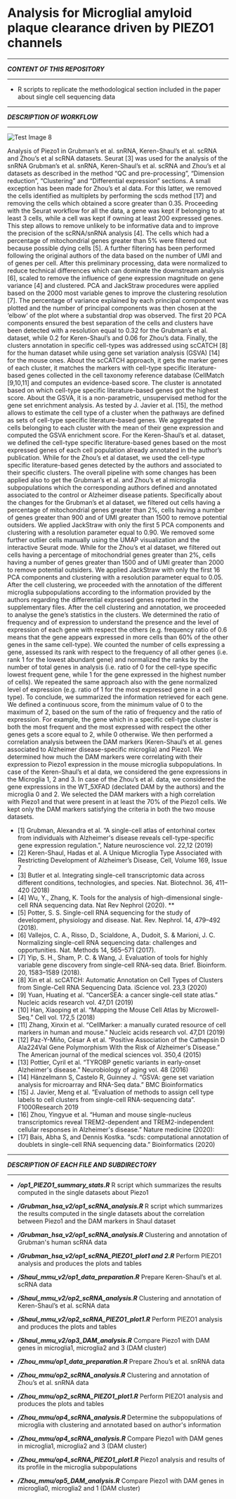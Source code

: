 # Analysis for Microglial amyloid plaque clearance driven by PIEZO1 channels

********************************
***CONTENT OF THIS REPOSITORY***
********************************
- R scripts to replicate the methodological section included in the paper about single cell sequencing data

********************************
***DESCRIPTION OF WORKFLOW***
********************************

![Test Image 8](https://raw.githubusercontent.com/LucaGiudice/Microglia-AD-PIEZO1/main/images_github/Immagine1.png)

Analysis of Piezo1 in Grubman’s et al. snRNA, Keren-Shaul’s et al. scRNA and Zhou’s et al scRNA datasets.
Seurat [3] was used for the analysis of the snRNA Grubman’s et al. snRNA, Keren-Shaul’s et al. scRNA and Zhou’s et al datasets as described in the method “QC and pre-processing”, “Dimension reduction”, “Clustering” and “Differential expression” sections. A small exception has been made for Zhou’s et al data. For this latter, we removed the cells identified as multiplets by performing the scds method [17] and removing the cells which obtained a score greater than 0.35. Proceeding with the Seurat workflow for all the data, a gene was kept if belonging to at least 3 cells, while a cell was kept if owning at least 200 expressed genes. This step allows to remove unlikely to be informative data and to improve the precision of the scRNA/snRNA analysis [4]. The cells which had a percentage of mitochondrial genes greater than 5% were filtered out because possible dying cells [5]. A further filtering has been performed following the original authors of the data based on the number of UMI and of genes per cell. After this preliminary processing, data were normalized to reduce technical differences which can dominate the downstream analysis [6], scaled  to remove the influence of gene expression magnitude on gene variance [4] and clustered. PCA and JackStraw procedures were applied based on the 2000 most variable genes to improve the clustering resolution [7]. The percentage of variance explained by each principal component was plotted and the number of principal components was then chosen at the ‘elbow’ of the plot where a substantial drop was observed. The first 20 PCA components ensured the best separation of the cells and clusters have been detected with a resolution equal to 0.32 for the Grubman’s et al. dataset, while 0.2 for Keren-Shaul’s and 0.06 for Zhou’s data. Finally, the clusters annotation in specific cell-types was addressed using scCATCH [8] for the human dataset while using gene set variation analysis (GSVA) [14] for the mouse ones. About the scCATCH approach, it gets the marker genes of each cluster, it matches the markers with cell-type specific literature-based genes collected in the cell taxonomy reference database (CellMatch [9,10,11] and computes an evidence-based score. The cluster is annotated based on which cell-type specific literature-based genes got the highest score. 
About the GSVA, it is a non-parametric, unsupervised method for the gene set enrichment analysis. As tested by J. Javier et al. [15], the method allows to estimate the cell type of a cluster when the pathways are defined as sets of cell-type specific literature-based genes. We aggregated the cells belonging to each cluster with the mean of their gene expression and computed the GSVA enrichment score. For the Keren-Shaul’s et al. dataset, we defined the cell-type specific literature-based genes based on the most expressed genes of each cell population already annotated in the author’s publication. While for the Zhou’s et al dataset, we used the cell-type specific literature-based genes detected by the authors and associated to their specific clusters. 
The overall pipeline with some changes has been applied also to get the Grubman’s et al. and Zhou’s et al microglia subpopulations which the corresponding authors defined and annotated associated to the control or Alzheimer disease patients. Specifically about the changes for the Grubman’s et al dataset, we filtered out cells having a percentage of mitochondrial genes greater than 2%, cells having a number of genes greater than 900 and of UMI greater than 1500 to remove potential outsiders. We applied JackStraw with only the first 5 PCA components and clustering with a resolution parameter equal to 0.90. We removed some further outlier cells manually using the UMAP visualization and the interactive Seurat mode. While for the Zhou’s et al dataset, we filtered out cells having a percentage of mitochondrial genes greater than 2%, cells having a number of genes greater than 1500 and of UMI greater than 2000 to remove potential outsiders. We applied JackStraw with only the first 16 PCA components and clustering with a resolution parameter equal to 0.05. After the cell clustering, we proceeded with the annotation of the different microglia subpopulations according to the information provided by the authors regarding the differential expressed genes reported in the supplementary files.
After the cell clustering and annotation, we proceeded to analyse the gene’s statistics in the clusters. We determined the ratio of frequency and of expression to understand the presence and the level of expression of each gene with respect the others (e.g. frequency ratio of 0.6 means that the gene appears expressed in more cells than 60% of the other genes in the same cell-type). We counted the number of cells expressing a gene,  assessed its rank with respect to the frequency of all other genes (i.e. rank 1 for the lowest abundant gene) and normalized the ranks by the number of total genes in analysis (i.e. ratio of 0 for the cell-type specific lowest frequent gene, while 1 for the gene expressed in the highest number of cells). We repeated the same approach also with the gene normalized level of expression (e.g. ratio of 1 for the most expressed gene in a cell type). To conclude, we summarized the information retrieved for each gene. We defined a continuous score, from the minimum value of 0 to the maximum of 2, based on the sum of the ratio of frequency and the ratio of expression. For example, the gene which in a specific cell-type cluster is both the most frequent and the most expressed with respect the other genes gets a score equal to 2, while 0 otherwise. We then performed a correlation analysis between the DAM markers (Keren-Shaul’s et al. genes associated to Alzheimer disease-specific microglia) and Piezo1. We determined how much the DAM markers were correlating with their expression to Piezo1 expression in the mouse microglia subpopulations. In case of the Keren-Shaul’s et al data, we considered the gene expressions in the Microglia 1, 2 and 3. In case of the Zhou’s et al. data, we considered the gene expressions in the WT_5XFAD (declated DAM by the authors) and the microglia 0 and 2.  We selected the DAM markers with a high correlation with Piezo1 and that were present in at least the 70% of the Piezo1 cells. We kept only the DAM markers satisfying the criteria in both the two mouse datasets.

- [1] Grubman, Alexandra et al. “A single-cell atlas of entorhinal cortex from individuals with Alzheimer's disease reveals cell-type-specific gene expression regulation.”, Nature neuroscience vol. 22,12 (2019)
- [2] Keren-Shaul, Hadas et al. A Unique Microglia Type Associated with Restricting Development of Alzheimer’s Disease, Cell, Volume 169, Issue 7
- [3] Butler et al. Integrating single-cell transcriptomic data across different conditions, technologies, and species. Nat. Biotechnol. 36, 411–420 (2018)
- [4] Wu, Y., Zhang, K. Tools for the analysis of high-dimensional single-cell RNA sequencing data. Nat Rev Nephrol (2020). **
- [5] Potter, S. S. Single-cell RNA sequencing for the study of development, physiology and disease. Nat. Rev. Nephrol. 14, 479–492 (2018).
- [6] Vallejos, C. A., Risso, D., Scialdone, A., Dudoit, S. & Marioni, J. C. Normalizing single-cell RNA sequencing data: challenges and opportunities. Nat. Methods 14, 565–571 (2017).
- [7] Yip, S. H., Sham, P. C. & Wang, J. Evaluation of tools for highly variable gene discovery from single-cell RNA-seq data. Brief. Bioinform. 20, 1583–1589 (2018).
- [8] Xin et al. scCATCH: Automatic Annotation on Cell Types of Clusters from Single-Cell RNA Sequencing Data. iScience vol. 23,3 (2020)
- [9] Yuan, Huating et al. “CancerSEA: a cancer single-cell state atlas.” Nucleic acids research vol. 47,D1 (2019)
- [10] Han, Xiaoping et al. “Mapping the Mouse Cell Atlas by Microwell-Seq.” Cell vol. 172,5 (2018)
- [11] Zhang, Xinxin et al. “CellMarker: a manually curated resource of cell markers in human and mouse.” Nucleic acids research vol. 47,D1 (2019)
- [12] Paz-Y-Miño, César A et al. “Positive Association of the Cathepsin D Ala224Val Gene Polymorphism With the Risk of Alzheimer's Disease.” The American journal of the medical sciences vol. 350,4 (2015)
- [13] Pottier, Cyril et al. “TYROBP genetic variants in early-onset Alzheimer's disease.” Neurobiology of aging vol. 48 (2016)
- [14] Hänzelmann S, Castelo R, Guinney J. “GSVA: gene set variation analysis for microarray and RNA-Seq data.” BMC Bioinformatics
- [15] J. Javier, Meng et al. ”Evaluation of methods to assign cell type labels to cell clusters from single-cell RNA-sequencing data”. F1000Research 2019
- [16] Zhou, Yingyue et al. “Human and mouse single-nucleus transcriptomics reveal TREM2-dependent and TREM2-independent cellular responses in Alzheimer's disease.” Nature medicine (2020): 
- [17] Bais, Abha S, and Dennis Kostka. “scds: computational annotation of doublets in single-cell RNA sequencing data.” Bioinformatics (2020)


********************************
***DESCRIPTION OF EACH FILE AND SUBDIRECTORY***
********************************

- ***/op1_PIEZO1_summary_stats.R*** R script which summarizes the results computed in the single datasets about Piezo1

- ***/Grubman_hsa_v2/op1_scRNA_analysis.R*** R script which summarizes the results computed in the single datasets about the correlation between Piezo1 and the DAM markers in Shaul dataset

- ***/Grubman_hsa_v2/op1_scRNA_analysis.R*** Clustering and annotation of Grubman's human scRNA data

- ***/Grubman_hsa_v2/op1_scRNA_PIEZO1_plot1 and 2.R*** Perform PIEZO1 analysis and produces the plots and tables
   
- ***/Shaul_mmu_v2/op1_data_preparation.R*** Prepare Keren-Shaul’s et al. scRNA data

- ***/Shaul_mmu_v2/op2_scRNA_analysis.R*** Clustering and annotation of Keren-Shaul’s et al. scRNA data

- ***/Shaul_mmu_v2/op2_scRNA_PIEZO1_plot1.R*** Perform PIEZO1 analysis and produces the plots and tables

- ***/Shaul_mmu_v2/op3_DAM_analysis.R*** Compare Piezo1 with DAM genes in microglia1, microglia2 and 3 (DAM cluster)

- ***/Zhou_mmu/op1_data_preparation.R*** Prepare Zhou’s et al. snRNA data

- ***/Zhou_mmu/op2_scRNA_analysis.R*** Clustering and annotation of Zhou’s et al. snRNA data

- ***/Zhou_mmu/op2_scRNA_PIEZO1_plot1.R*** Perform PIEZO1 analysis and produces the plots and tables

- ***/Zhou_mmu/op4_scRNA_analysis.R*** Determine the subpopulations of microglia with clustering and annotated based on author's information

- ***/Zhou_mmu/op4_scRNA_analysis.R*** Compare Piezo1 with DAM genes in microglia1, microglia2 and 3 (DAM cluster)

- ***/Zhou_mmu/op4_scRNA_PIEZO1_plot1.R*** Piezo1 analysis and results of its profile in the microglia subpopulations

- ***/Zhou_mmu/op5_DAM_analysis.R*** Compare Piezo1 with DAM genes in microglia0, microglia2 and 1 (DAM cluster)
